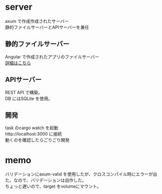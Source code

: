 # server
axum で作成作成されたサーバー  
静的ファイルサーバーとAPIサーバーを兼任  

## 静的ファイルサーバー
Angular で作成されたアプリのファイルサーバー  
[詳細はこちら](./web/frontend/README.md)

## APIサーバー
REST API で構築。  
DB にはSQLite を使用。  

## 開発
task のcargo watch を起動  
http://localhost:3000 に接続  
動くのを確認したらごりごり開発  

# memo
バリデーションにaxum-valid を使用したが、クロスコンパイル時にエラーが出た。なので、バリデーションは自作した。  
ちょっと遅いので、target をvolumeにマウント。  

